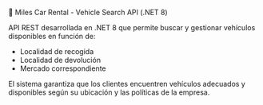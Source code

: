 🚗 Miles Car Rental - Vehicle Search API (.NET 8)

API REST desarrollada en .NET 8 que permite buscar y gestionar vehículos disponibles en función de:

- Localidad de recogida
- Localidad de devolución
- Mercado correspondiente

El sistema garantiza que los clientes encuentren vehículos adecuados y disponibles según su ubicación y las políticas de la empresa.